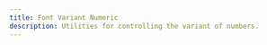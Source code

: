 ```yaml
---
title: Font Variant Numeric
description: Utilities for controlling the variant of numbers.
---
```

<div>
	<table-utility prefix="" property="font-variant-numeric" class="mb-lg"></table-utility>
</div>